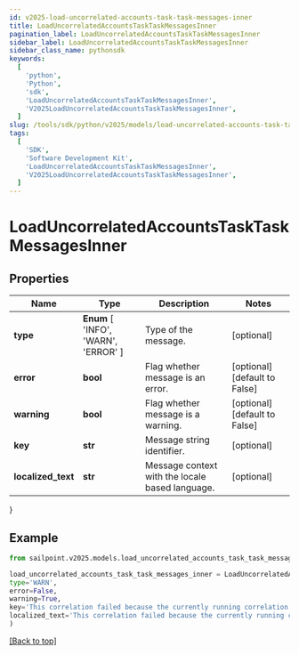 ```yaml
---
id: v2025-load-uncorrelated-accounts-task-task-messages-inner
title: LoadUncorrelatedAccountsTaskTaskMessagesInner
pagination_label: LoadUncorrelatedAccountsTaskTaskMessagesInner
sidebar_label: LoadUncorrelatedAccountsTaskTaskMessagesInner
sidebar_class_name: pythonsdk
keywords:
  [
    'python',
    'Python',
    'sdk',
    'LoadUncorrelatedAccountsTaskTaskMessagesInner',
    'V2025LoadUncorrelatedAccountsTaskTaskMessagesInner',
  ]
slug: /tools/sdk/python/v2025/models/load-uncorrelated-accounts-task-task-messages-inner
tags:
  [
    'SDK',
    'Software Development Kit',
    'LoadUncorrelatedAccountsTaskTaskMessagesInner',
    'V2025LoadUncorrelatedAccountsTaskTaskMessagesInner',
  ]
---
```


# LoadUncorrelatedAccountsTaskTaskMessagesInner

## Properties

| Name | Type | Description | Notes |
| --- | --- | --- | --- |
| **type** | **Enum** [ 'INFO', 'WARN', 'ERROR' ] | Type of the message. | [optional] |
| **error** | **bool** | Flag whether message is an error. | [optional] [default to False] |
| **warning** | **bool** | Flag whether message is a warning. | [optional] [default to False] |
| **key** | **str** | Message string identifier. | [optional] |
| **localized_text** | **str** | Message context with the locale based language. | [optional] |

}

## Example

```python
from sailpoint.v2025.models.load_uncorrelated_accounts_task_task_messages_inner import LoadUncorrelatedAccountsTaskTaskMessagesInner

load_uncorrelated_accounts_task_task_messages_inner = LoadUncorrelatedAccountsTaskTaskMessagesInner(
type='WARN',
error=False,
warning=True,
key='This correlation failed because the currently running correlation must complete before the next one can start.',
localized_text='This correlation failed because the currently running correlation must complete before the next one can start.'
)

```

[[Back to top]](#)
